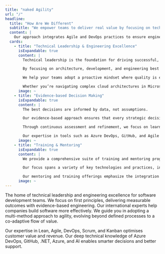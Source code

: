 ```yaml
---
title: "naked Agility"
url: "/"
headline:
  title: "How Are We Different​"
  subtitle: "We empower teams to deliver real value by focusing on technical leadership, evidence-based decision-making, and comprehensive training."
  content: |
    Our approach integrates Agile and DevOps practices to ensure engineering excellence, while fostering collaboration, transparency, and continuous improvement. With hands-on mentorship and a commitment to measurable impact, we guide your organization toward sustainable success and innovation.
  cards:
    - title: "Technical Leadership & Engineering Excellence"
      isExpandable: true
      content: |
        Technical leadership is the foundation for driving successful, high-performing teams. 

        By focusing on architecture, development, and engineering best practices, we empower your developers to build high-quality, maintainable software that aligns with business goals and scales with growth. Our approach integrates DevOps, Agile methodologies, and platform engineering to ensure that your development processes are streamlined, collaborative, and efficient.

        We help your teams adopt a proactive mindset where quality is embedded into every phase of the development lifecycle—ensuring that testing, architecture, and development decisions are aligned from the outset. Through hands-on mentorship and guidance, we transform software testing from a reactive afterthought into a core discipline that drives excellence throughout your organization.

        Whether you’re navigating complex cloud architectures in Microsoft Azure, or optimizing your engineering practices, NKD Agility’s technical leadership will help your teams develop the skills they need to deliver robust, high-quality solutions with confidence.
      image: ~
    - title: "Evidence-based Decision Making"
      isExpandable: true
      content: |
        The best decisions are informed by data, not assumptions. 

        Our evidence-based approach ensures that every strategic decision is backed by measurable insights, enabling your teams to act with confidence. By leveraging key metrics, real-time feedback, and performance data, we help you navigate complex business challenges and align your decisions with your long-term goals.

        Through continuous assessment and refinement, we focus on learning what works and what doesn’t—so your organization can adapt quickly, reduce risks, and seize new opportunities. Whether you’re optimizing processes, scaling your teams, or launching new products, our commitment to data-driven strategies ensures that every move you make is one that will drive measurable impact.

        Our expertise in tools such as Azure DevOps, GitHub, and Agile methodologies empowers your teams to capture the right data at the right time—turning insights into action and keeping your organization at the cutting edge of innovation.
      image: ~
    - title: "Training & Mentoring"
      isExpandable: true
      content: |
        We provide a comprehensive suite of training and mentoring programs aimed at empowering teams and individuals to excel in todays dynamic business environment. 

        Our focus spans a variety of key technologies and practices, including Lean Agile methodologies like Scrum and Kanban, as well as technical expertise in DevOps, Azure DevOps, GitHub, and the latest innovations in AI with Copilot. These programs are designed to drive productivity, innovation, and operational excellence across all levels of your organization. 

        Our mentoring and training offerings emphasize the integration of modern practices such as platform engineering and Agile leadership, ensuring that teams are equipped to tackle the challenges of the evolving digital landscape. By focusing on both strategic leadership development and hands-on tools training, we provide the skills necessary to foster engineering excellence and guide organizations toward continuous improvement and success.
      image: ~
---
```


The home of technical leadership and engineering excellence for software development teams.
We focus on first principles, delivering measurable outcomes with evidence-based engineering. Our international experts help companies build software more effectively.
We guide you in adopting a multi-method approach to agility, evolving beyond defined processes to a co-adaptive flow of value.

Our expertise in Lean, Agile, DevOps, Scrum, and Kanban optimises customer value and revenue. Our deep technical knowledge of Azure DevOps, GitHub, .NET, Azure, and AI enables smarter decisions and better support.
